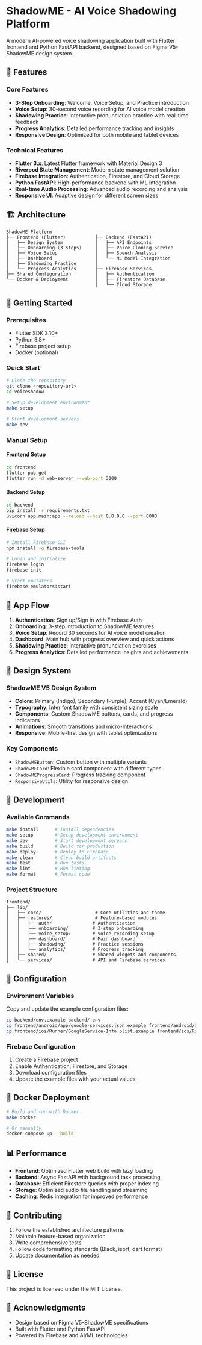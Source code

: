 # ShadowME - AI Voice Shadowing Platform

A modern AI-powered voice shadowing application built with Flutter frontend and Python FastAPI backend, designed based on Figma V5-ShadowME design system.

## 🎯 Features

### Core Features
- **3-Step Onboarding**: Welcome, Voice Setup, and Practice introduction
- **Voice Setup**: 30-second voice recording for AI voice model creation
- **Shadowing Practice**: Interactive pronunciation practice with real-time feedback
- **Progress Analytics**: Detailed performance tracking and insights
- **Responsive Design**: Optimized for both mobile and tablet devices

### Technical Features
- **Flutter 3.x**: Latest Flutter framework with Material Design 3
- **Riverpod State Management**: Modern state management solution
- **Firebase Integration**: Authentication, Firestore, and Cloud Storage
- **Python FastAPI**: High-performance backend with ML integration
- **Real-time Audio Processing**: Advanced audio recording and analysis
- **Responsive UI**: Adaptive design for different screen sizes

## 🏗️ Architecture

```
ShadowME Platform
├── Frontend (Flutter)           ├── Backend (FastAPI)
│   ├── Design System            │   ├── API Endpoints
│   ├── Onboarding (3 steps)     │   ├── Voice Cloning Service
│   ├── Voice Setup              │   ├── Speech Analysis
│   ├── Dashboard                │   └── ML Model Integration
│   ├── Shadowing Practice       │
│   └── Progress Analytics       ├── Firebase Services
├── Shared Configuration         │   ├── Authentication
└── Docker & Deployment          │   ├── Firestore Database
                                 │   └── Cloud Storage
```

## 🚀 Getting Started

### Prerequisites
- Flutter SDK 3.10+
- Python 3.8+
- Firebase project setup
- Docker (optional)

### Quick Start
```bash
# Clone the repository
git clone <repository-url>
cd voiceshadow

# Setup development environment
make setup

# Start development servers
make dev
```

### Manual Setup

#### Frontend Setup
```bash
cd frontend
flutter pub get
flutter run -d web-server --web-port 3000
```

#### Backend Setup
```bash
cd backend
pip install -r requirements.txt
uvicorn app.main:app --reload --host 0.0.0.0 --port 8000
```

#### Firebase Setup
```bash
# Install Firebase CLI
npm install -g firebase-tools

# Login and initialize
firebase login
firebase init

# Start emulators
firebase emulators:start
```

## 📱 App Flow

1. **Authentication**: Sign up/Sign in with Firebase Auth
2. **Onboarding**: 3-step introduction to ShadowME features
3. **Voice Setup**: Record 30 seconds for AI voice model creation
4. **Dashboard**: Main hub with progress overview and quick actions
5. **Shadowing Practice**: Interactive pronunciation exercises
6. **Progress Analytics**: Detailed performance insights and achievements

## 🎨 Design System

### ShadowME V5 Design System
- **Colors**: Primary (Indigo), Secondary (Purple), Accent (Cyan/Emerald)
- **Typography**: Inter font family with consistent sizing scale
- **Components**: Custom ShadowME buttons, cards, and progress indicators
- **Animations**: Smooth transitions and micro-interactions
- **Responsive**: Mobile-first design with tablet optimizations

### Key Components
- `ShadowMEButton`: Custom button with multiple variants
- `ShadowMECard`: Flexible card component with different types
- `ShadowMEProgressCard`: Progress tracking component
- `ResponsiveUtils`: Utility for responsive design

## 🔧 Development

### Available Commands
```bash
make install      # Install dependencies
make setup        # Setup development environment
make dev          # Start development servers
make build        # Build for production
make deploy       # Deploy to Firebase
make clean        # Clean build artifacts
make test         # Run tests
make lint         # Run linting
make format       # Format code
```

### Project Structure
```
frontend/
├── lib/
│   ├── core/                    # Core utilities and theme
│   ├── features/                # Feature-based modules
│   │   ├── auth/               # Authentication
│   │   ├── onboarding/         # 3-step onboarding
│   │   ├── voice_setup/        # Voice recording setup
│   │   ├── dashboard/          # Main dashboard
│   │   ├── shadowing/          # Practice sessions
│   │   └── analytics/          # Progress tracking
│   ├── shared/                 # Shared widgets and components
│   └── services/               # API and Firebase services
```

## 🔐 Configuration

### Environment Variables
Copy and update the example configuration files:
```bash
cp backend/env.example backend/.env
cp frontend/android/app/google-services.json.example frontend/android/app/google-services.json
cp frontend/ios/Runner/GoogleService-Info.plist.example frontend/ios/Runner/GoogleService-Info.plist
```

### Firebase Configuration
1. Create a Firebase project
2. Enable Authentication, Firestore, and Storage
3. Download configuration files
4. Update the example files with your actual values

## 🐳 Docker Deployment

```bash
# Build and run with Docker
make docker

# Or manually
docker-compose up --build
```

## 📊 Performance

- **Frontend**: Optimized Flutter web build with lazy loading
- **Backend**: Async FastAPI with background task processing
- **Database**: Efficient Firestore queries with proper indexing
- **Storage**: Optimized audio file handling and streaming
- **Caching**: Redis integration for improved performance

## 🤝 Contributing

1. Follow the established architecture patterns
2. Maintain feature-based organization
3. Write comprehensive tests
4. Follow code formatting standards (Black, isort, dart format)
5. Update documentation as needed

## 📄 License

This project is licensed under the MIT License.

## 🙏 Acknowledgments

- Design based on Figma V5-ShadowME specifications
- Built with Flutter and Python FastAPI
- Powered by Firebase and AI/ML technologies
